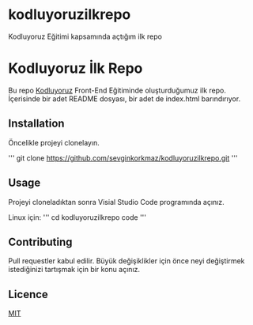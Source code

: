 # kodluyoruzilkrepo
Kodluyoruz Eğitimi kapsamında açtığım ilk repo

# Kodluyoruz İlk Repo

Bu repo [Kodluyoruz](https://www.kodluyoruz.org) Front-End Eğitiminde oluşturduğumuz ilk repo. İçerisinde bir adet README dosyası, bir adet de index.html barındırıyor.

## Installation

Öncelikle projeyi clonelayın.

'''
git clone https://github.com/sevginkorkmaz/kodluyoruzilkrepo.git
'''

## Usage

Projeyi cloneladıktan sonra Visial Studio Code programında açınız.

Linux için:
'''
cd kodluyoruzilkrepo
code
'''

## Contributing

Pull requestler kabul edilir. Büyük değişiklikler için önce neyi değiştirmek istediğinizi tartışmak için bir konu açınız.

## Licence

[MIT](mit)
